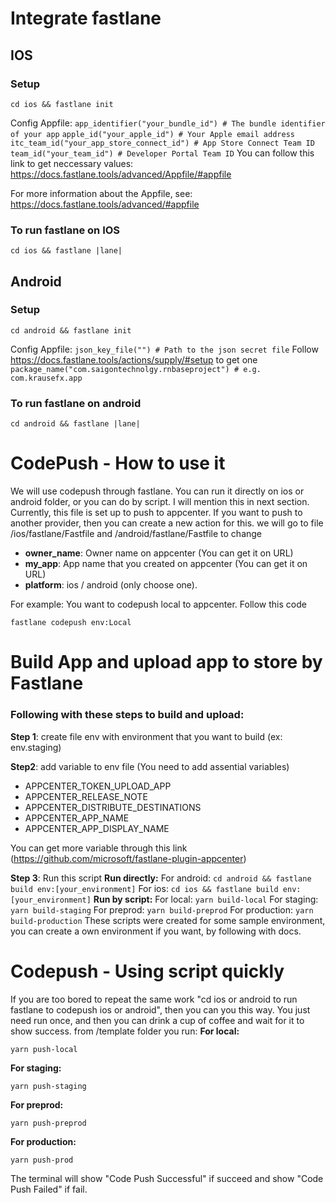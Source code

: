 # Integrate fastlane

## IOS

### Setup
```
cd ios && fastlane init
```
Config Appfile:
```app_identifier("your_bundle_id") # The bundle identifier of your app```
```apple_id("your_apple_id") # Your Apple email address```
```itc_team_id("your_app_store_connect_id") # App Store Connect Team ID```
```team_id("your_team_id") # Developer Portal Team ID```
You can follow this link to get neccessary values: https://docs.fastlane.tools/advanced/Appfile/#appfile

For more information about the Appfile, see:
https://docs.fastlane.tools/advanced/#appfile

### To run fastlane on IOS
```
cd ios && fastlane |lane|
```

## Android

### Setup
```
cd android && fastlane init
```
Config Appfile:
```json_key_file("") # Path to the json secret file```
Follow https://docs.fastlane.tools/actions/supply/#setup to get one
```package_name("com.saigontechnolgy.rnbaseproject") # e.g. com.krausefx.app```

### To run fastlane on android
```
cd android && fastlane |lane|
```

# CodePush - How to use it
We will use codepush through fastlane.
You can run it directly on ios or android folder, or you can do by script. I will mention this in next section.
Currently, this file is set up to push to appcenter. If you want to push to another provider, then you can create a new action for this.
we will go to file /ios/fastlane/Fastfile and /android/fastlane/Fastfile to change 
- **owner_name**: Owner name on appcenter (You can get it on URL)
- **my_app**: App name that you created on appcenter (You can get it on URL)
- **platform**: ios / android (only choose one).

For example: You want to codepush local to appcenter. Follow this code
```
fastlane codepush env:Local
```

# Build App and upload app to store by Fastlane
### Following with these steps to build and upload:
**Step 1**: create file env with environment that you want to build (ex: env.staging)

**Step2**: add variable to env file (You need to add assential variables)
* APPCENTER_TOKEN_UPLOAD_APP
* APPCENTER_RELEASE_NOTE
* APPCENTER_DISTRIBUTE_DESTINATIONS
* APPCENTER_APP_NAME
* APPCENTER_APP_DISPLAY_NAME

You can get more variable through this link (https://github.com/microsoft/fastlane-plugin-appcenter)

**Step 3**: Run this script 
**Run directly:**
For android: ```cd android && fastlane build env:[your_environment]```
For ios: ```cd ios && fastlane build env:[your_environment]```
**Run by script:**
For local: ```yarn build-local```
For staging: ```yarn build-staging```
For preprod: ```yarn build-preprod```
For production: ```yarn build-production```
These scripts were created for some sample environment, you can create a own environment if you want, by following with docs.

# Codepush - Using script quickly
If you are too bored to repeat the same work "cd ios or android to run fastlane to codepush ios or android", then you can you this way.
You just need run once, and then you can drink a cup of coffee and wait for it to show success.
from /template folder you run:
**For local:**
```
yarn push-local
```
**For staging:**
```
yarn push-staging
```
**For preprod:**
```
yarn push-preprod
```
**For production:**
```
yarn push-prod
```

The terminal will show "Code Push Successful" if succeed and show "Code Push Failed" if fail.
